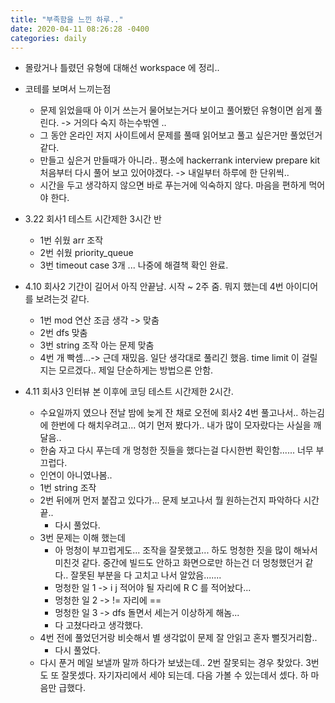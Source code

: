 ```yaml
---
title: "부족함을 느낀 하루.."
date: 2020-04-11 08:26:28 -0400
categories: daily
---
```


* 몰랐거나 틀렸던 유형에 대해선 workspace 에 정리..
* 코테를 보며서 느끼는점
  * 문제 읽었을때 아 이거 쓰는거 물어보는거다 보이고 풀어봤던 유형이면 쉽게 풀린다. -> 거의다 숙지 하는수밖엔 ..
  * 그 동안 온라인 저지 사이트에서 문제를 풀때 읽어보고 풀고 싶은거만 풀었던거 같다.
  * 만들고 싶은거 만들때가 아니라.. 평소에 hackerrank interview prepare kit 처음부터 다시 풀어 보고 있어야겠다. -> 내일부터 하루에 한 단위씩..
  * 시간을 두고 생각하지 않으면 바로 푸는거에 익숙하지 않다. 마음을 편하게 먹어야 한다.

* 3.22 회사1 테스트 시간제한 3시간 반
  * 1번 쉬웠 arr 조작
  * 2번 쉬웠 priority_queue
  * 3번 timeout case 3개 ... 나중에 해결책 확인 완료.

* 4.10 회사2 기간이 길어서 아직 안끝남. 시작 ~ 2주 줌. 뭐지 했는데 4번 아이디어를 보려는것 같다.
  * 1번 mod 연산 조금 생각 -> 맞춤
  * 2번 dfs 맞춤
  * 3번 string 조작 아는 문제 맞춤
  * 4번 개 빡셈...-> 근데 재밌음. 일단 생각대로 풀리긴 했음. time limit 이 걸릴지는 모르겠다.. 제일 단순하게는 방법으론 안함.

* 4.11 회사3 인터뷰 본 이후에 코딩 테스트 시간제한 2시간.
  * 수요일까지 였으나 전날 밤에 늦게 잔 채로 오전에 회사2 4번 풀고나서.. 하는김에 한번에 다 해치우려고... 여기 먼저 봤다가.. 내가 많이 모자랐다는 사실을 깨달음..
  * 한숨 자고 다시 푸는데 개 멍청한 짓들을 했다는걸 다시한번 확인함...... 너무 부끄럽다.
  * 인연이 아니였나봄..
  * 1번 string 조작
  * 2번 뒤에꺼 먼저 붙잡고 있다가... 문제 보고나서 뭘 원하는건지 파악하다 시간끝..
    * 다시 풀었다.
  * 3번 문제는 이해 했는데
    * 아 멍청이 부끄럽게도... 조작을 잘못했고... 하도 멍청한 짓을 많이 해놔서 미친것 같다. 중간에 빌드도 안하고 화면으로만 하는건 더 멍청했던거 같다.. 잘못된 부분을 다 고치고 나서 알았음.......
    * 멍청한 일 1 -> i j 적어야 될 자리에 R C 를 적어놨다...
    * 멍청한 일 2 -> != 자리에 == 
    * 멍청한 일 3 -> dfs 돌면서 세는거 이상하게 해놈...
    * 다 고쳤다라고 생각했다.
  * 4번 전에 풀었던거랑 비슷해서 별 생각없이 문제 잘 안읽고 혼자 뻘짓거리함..
    * 다시 풀었다.
  * 다시 푼거 메일 보낼까 말까 하다가 보냈는데.. 2번 잘못되는 경우 찾았다. 3번도 또 잘못셌다. 자기자리에서 세야 되는데. 다음 가볼 수 있는데서 셌다. 하 마음만 급했다.
